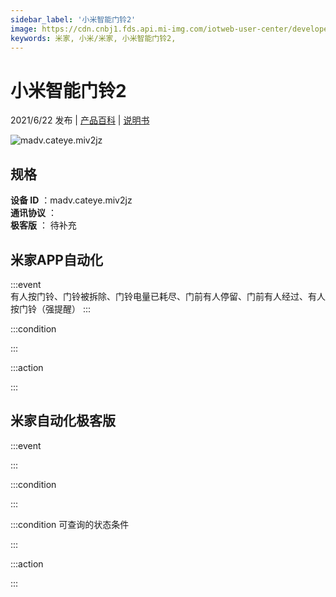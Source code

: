 ```yaml
---
sidebar_label: '小米智能门铃2'
image: https://cdn.cnbj1.fds.api.mi-img.com/iotweb-user-center/developer_1679048994525Fc7ZjYKJ.png?GalaxyAccessKeyId=AKVGLQWBOVIRQ3XLEW&Expires=9223372036854775807&Signature=p7fat8w4aioeM6RQ7BxkvghiN80=
keywords: 米家, 小米/米家, 小米智能门铃2, 
---
```

# 小米智能门铃2

2021/6/22 发布 | [产品百科](https://home.mi.com/webapp/content/baike/product/index.html?model=madv.cateye.miv2jz/) | [说明书](https://home.mi.com/views/introduction.html?model=madv.cateye.miv2jz&region=cn)

![madv.cateye.miv2jz](https://cdn.cnbj1.fds.api.mi-img.com/iotweb-user-center/developer_1679048994525Fc7ZjYKJ.png?GalaxyAccessKeyId=AKVGLQWBOVIRQ3XLEW&Expires=9223372036854775807&Signature=p7fat8w4aioeM6RQ7BxkvghiN80=)

## 规格  
> 
**设备 ID** ：madv.cateye.miv2jz  
**通讯协议** ：  
**极客版**  ： 待补充 


## 米家APP自动化  

:::event  
有人按门铃、门铃被拆除、门铃电量已耗尽、门前有人停留、门前有人经过、有人按门铃（强提醒）
:::

:::condition  

:::

:::action   

:::

## 米家自动化极客版  

:::event  

:::

:::condition  

:::

:::condition 可查询的状态条件  

:::

:::action  

:::

        
